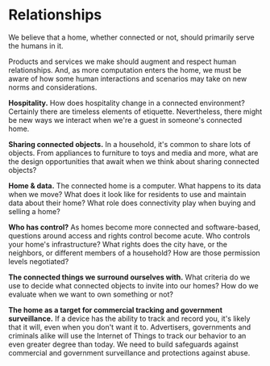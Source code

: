 # Relationships

We believe that a home, whether connected or not, should primarily serve the humans in it.

Products and services we make should augment and respect human relationships. And, as more computation enters the home, we must be aware of how some human interactions and scenarios may take on new norms and considerations.  

**Hospitality.** How does hospitality change in a connected environment? Certainly there are timeless elements of etiquette. Nevertheless, there might be new ways we interact when we're a guest in someone's connected home. 

**Sharing connected objects.** In a household, it's common to share lots of objects. From appliances to furniture to toys and media and more, what are the design opportunities that await when we think about sharing connected objects?

**Home & data.** The connected home is a computer. What happens to its data when we move? What does it look like for residents to use and maintain data about their home? What role does connectivity play when buying and selling a home?

**Who has control?** As homes become more connected and software-based, questions around access and rights control become acute. Who controls your home's infrastructure? What rights does the city have, or the neighbors, or different members of a household? How are those permission levels negotiated?

**The connected things we surround ourselves with.** What criteria do we use to decide what connected objects to invite into our homes? How do we evaluate when we want to own something or not?

**The home as a target for commercial tracking and government surveillance.** If a device has the ability to track and record you, it's likely that it will, even when you don't want it to. Advertisers, governments and criminals alike will use the Internet of Things to track our behavior to an even greater degree than today. We need to build safeguards against commercial and government surveillance and protections against abuse. 







